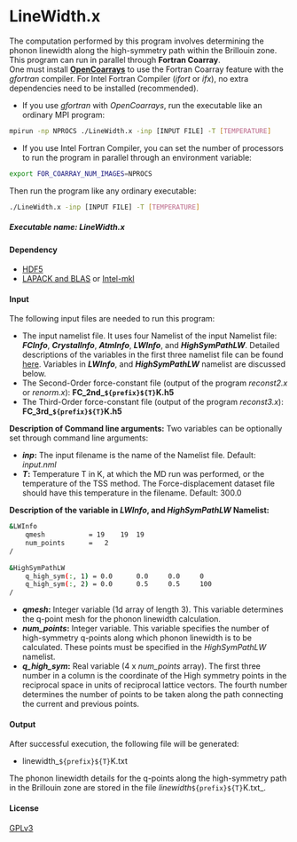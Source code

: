 # LineWidth.x 
The computation performed by this program involves determining the phonon linewidth along the high-symmetry path within the Brillouin zone. 
This program can run in parallel through **Fortran Coarray**.  
One must install [**OpenCoarrays**](http://www.opencoarrays.org/) to use the Fortran Coarray feature with the _gfortran_ compiler. For Intel Fortran Compiler (_ifort_ or _ifx_), no extra dependencies need to be installed (recommended). 
- If you use _gfortran_ with _OpenCoarrays_, run the executable like an ordinary MPI program:
```sh
mpirun -np NPROCS ./LineWidth.x -inp [INPUT FILE] -T [TEMPERATURE] 
```
- If you use Intel Fortran Compiler, you can set the number of processors to run the program in parallel through an environment variable:
```sh
export FOR_COARRAY_NUM_IMAGES=NPROCS
```
Then run the program like any ordinary executable:
```sh
./LineWidth.x -inp [INPUT FILE] -T [TEMPERATURE] 
```

##### Executable name: _LineWidth.x_ 

#### Dependency
- [HDF5](https://www.hdfgroup.org/solutions/hdf5/)
- [LAPACK and BLAS](https://netlib.org/lapack/lug/node11.html) or [Intel-mkl](https://www.intel.com/content/www/us/en/developer/tools/oneapi/overview.html#gs.mgzhln)

#### Input
The following input files are needed to run this program:
- The input namelist file. It uses four Namelist of the input Namelist file: **_FCInfo_**, **_CrystalInfo_**, **_AtmInfo_**, **_LWInfo_**, and **_HighSymPathLW_**. Detailed descriptions of the variables in the first three namelist file can be found [here](src/FC2/README.md). Variables in **_LWInfo_**, and **_HighSymPathLW_** namelist are discussed below.
- The Second-Order force-constant file (output of the program _reconst2.x_ or _renorm.x_): **FC_2nd_`${prefix}${T}`K.h5**
- The Third-Order force-constant file (output of the program _reconst3.x_): **FC_3rd_`${prefix}${T}`K.h5**

**Description of Command line arguments:**
Two variables can be optionally set through command line arguments:
- **_inp_:** The input filename is the name of the Namelist file. Default: _input.nml_
- **_T_:** Temperature T in K, at which the MD run was performed, or the temperature of the TSS method. The Force-displacement dataset file should have this temperature in the filename. Default: 300.0

**Description of the variable in _LWInfo_, and _HighSymPathLW_ Namelist:**
```sh
&LWInfo
    qmesh           = 19    19  19
    num_points      =   2
/   
    
&HighSymPathLW
    q_high_sym(:, 1) = 0.0      0.0     0.0     0
    q_high_sym(:, 2) = 0.0      0.5     0.5     100
/   

```
- **_qmesh_:** Integer variable (1d array of length 3). This variable determines the q-point mesh for the phonon linewidth calculation. 
- **_num_points_:** Integer variable. This variable specifies the number of high-symmetry q-points along which phonon linewidth is to be calculated. These points must be specified in the _HighSymPathLW_ namelist.
- **_q_high_sym_:** Real variable (4 x _num_points_ array). The first three number in a column is the coordinate of the High symmetry points in the reciprocal space in units of reciprocal lattice vectors. The fourth number determines the number of points to be taken along the path connecting the current and previous points.


#### Output
After successful execution, the following file will be generated: 
- linewidth_`${prefix}${T}`K.txt

The phonon linewidth details for the q-points along the high-symmetry path in the Brillouin zone are stored in the file _linewidth_`${prefix}${T}`K.txt_.

#### License

[GPLv3](https://www.gnu.org/licenses/gpl-3.0.en.html)
